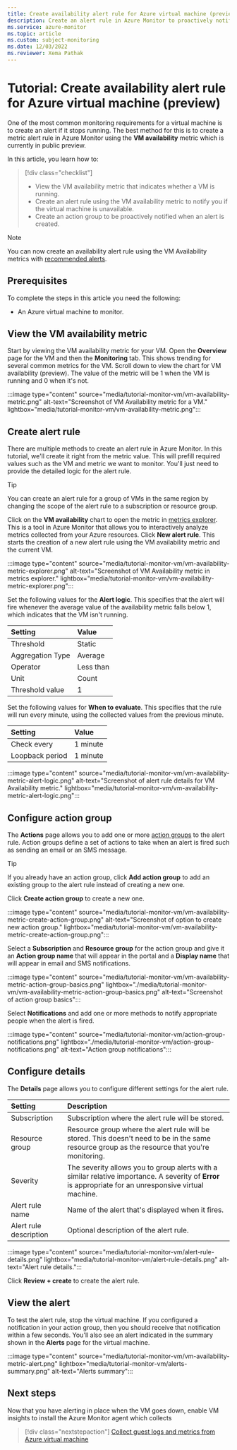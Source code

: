 ```yaml
---
title: Create availability alert rule for Azure virtual machine (preview)
description: Create an alert rule in Azure Monitor to proactively notify you if a virtual machine is unavailable.
ms.service: azure-monitor
ms.topic: article
ms.custom: subject-monitoring
ms.date: 12/03/2022
ms.reviewer: Xema Pathak
---
```


# Tutorial: Create availability alert rule for Azure virtual machine (preview)
One of the most common monitoring requirements for a virtual machine is to create an alert if it stops running. The best method for this is to create a metric alert rule in Azure Monitor using the **VM availability** metric which is currently in public preview.

In this article, you learn how to:

> [!div class="checklist"]
> * View the VM availability metric that indicates whether a VM is running.
> * Create an alert rule using the VM availability metric to notify you if the virtual machine is unavailable.
> * Create an action group to be proactively notified when an alert is created.

 

> [!NOTE]
> You can now create an availability alert rule using the VM Availability metrics with [recommended alerts](tutorial-monitor-vm-alert-recommended.md).

## Prerequisites
To complete the steps in this article you need the following: 

- An Azure virtual machine to monitor.

## View the VM availability metric
Start by viewing the VM availability metric for your VM. Open the **Overview** page for the VM and then the **Monitoring** tab. This shows trending for several common metrics for the VM. Scroll down to view the chart for VM availability (preview). The value of the metric will be 1 when the VM is running and 0 when it's not.

:::image type="content" source="media/tutorial-monitor-vm/vm-availability-metric.png" alt-text="Screenshot of VM Availability metric for a VM." lightbox="media/tutorial-monitor-vm/vm-availability-metric.png":::


## Create alert rule
There are multiple methods to create an alert rule in Azure Monitor. In this tutorial, we'll create it right from the metric value. This will prefill required values such as the VM and metric we want to monitor. You'll just need to provide the detailed logic for the alert rule.

> [!TIP]
> You can create an alert rule for a group of VMs in the same region by changing the scope of the alert rule to a subscription or resource group.

Click on the **VM availability** chart to open the metric in [metrics explorer](../essentials/metrics-getting-started.md). This is a tool in Azure Monitor that allows you to interactively analyze metrics collected from your Azure resources. Click **New alert rule**. This starts the creation of a new alert rule using the VM availability metric and the current VM. 

:::image type="content" source="media/tutorial-monitor-vm/vm-availability-metric-explorer.png" alt-text="Screenshot of VM Availability metric in metrics explorer." lightbox="media/tutorial-monitor-vm/vm-availability-metric-explorer.png":::

Set the following values for the **Alert logic**. This specifies that the alert will fire whenever the average value of the availability metric falls below 1, which indicates that the VM isn't running.

| Setting | Value |
|:---|:---|
| Threshold | Static |
| Aggregation Type | Average |
| Operator | Less than |
| Unit | Count |
| Threshold value | 1 |

Set the following values for **When to evaluate**. This specifies that the rule will run every minute, using the collected values from the previous minute.


| Setting | Value |
|:---|:---|
| Check every | 1 minute |
| Loopback period | 1 minute |

:::image type="content" source="media/tutorial-monitor-vm/vm-availability-metric-alert-logic.png" alt-text="Screenshot of alert rule details for VM Availability metric." lightbox="media/tutorial-monitor-vm/vm-availability-metric-alert-logic.png":::



## Configure action group
The **Actions** page allows you to add one or more [action groups](../alerts/action-groups.md) to the alert rule. Action groups define a set of actions to take when an alert is fired such as sending an email or an SMS message.

> [!TIP]
> If you already have an action group, click **Add action group** to add an existing group to the alert rule instead of creating a new one.

Click **Create action group** to create a new one. 

:::image type="content" source="media/tutorial-monitor-vm/vm-availability-metric-create-action-group.png" alt-text="Screenshot of option to create new action group." lightbox="media/tutorial-monitor-vm/vm-availability-metric-create-action-group.png":::

Select a **Subscription** and **Resource group** for the action group and give it an **Action group name** that will appear in the portal and a **Display name** that will appear in email and SMS notifications.

:::image type="content" source="media/tutorial-monitor-vm/vm-availability-metric-action-group-basics.png" lightbox="./media/tutorial-monitor-vm/vm-availability-metric-action-group-basics.png" alt-text="Screenshot of action group basics":::

Select **Notifications** and add one or more methods to notify appropriate people when the alert is fired.

:::image type="content" source="media/tutorial-monitor-vm/action-group-notifications.png" lightbox="./media/tutorial-monitor-vm/action-group-notifications.png" alt-text="Action group notifications":::

## Configure details
The **Details** page allows you to configure different settings for the alert rule.

| Setting | Description |
|:---|:---|
| Subscription | Subscription where the alert rule will be stored. |
| Resource group | Resource group where the alert rule will be stored. This doesn't need to be in the same resource group as the resource that you're monitoring. |
| Severity | The severity allows you to group alerts with a similar relative importance. A severity of **Error** is appropriate for an unresponsive virtual machine. |
| Alert rule name | Name of the alert that's displayed when it fires. |
| Alert rule description | Optional description of the alert rule. |


:::image type="content" source="media/tutorial-monitor-vm/alert-rule-details.png" lightbox="media/tutorial-monitor-vm/alert-rule-details.png" alt-text="Alert rule details.":::

Click **Review + create** to create the alert rule.

## View the alert
To test the alert rule, stop the virtual machine. If you configured a notification in your action group, then you should receive that notification within a few seconds. You'll also see an alert indicated in the summary shown in the **Alerts** page for the virtual machine.

:::image type="content" source="media/tutorial-monitor-vm/vm-availability-metric-alert.png" lightbox="media/tutorial-monitor-vm/alerts-summary.png" alt-text="Alerts summary":::


## Next steps
Now that you have alerting in place when the VM goes down, enable VM insights to install the Azure Monitor agent which collects 

> [!div class="nextstepaction"]
> [Collect guest logs and metrics from Azure virtual machine](tutorial-monitor-vm-guest.md)



